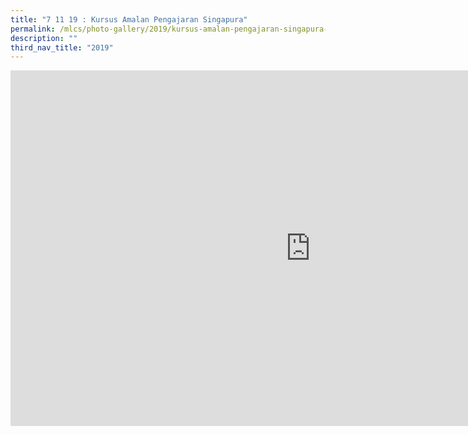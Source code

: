 ```yaml
---
title: "7 11 19 : Kursus Amalan Pengajaran Singapura"
permalink: /mlcs/photo-gallery/2019/kursus-amalan-pengajaran-singapura-7-11-19/
description: ""
third_nav_title: "2019"
---
```

<iframe allowfullscreen="true" height="569" width="960" frameborder="0" src="https://docs.google.com/presentation/d/e/2PACX-1vR7kLJg8ls7r5RkdVSKICq-EbJ3ZTYJJSf5k61WgIOTrfvwB038vEDxbPnSBy9BGd2-M7bNFncrMQPt/embed?start=false&amp;loop=false&amp;delayms=3000"></iframe>